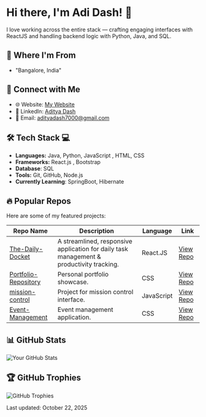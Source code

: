 # Hi there, I'm Adi Dash! 👋
<!-- bio --><!-- "Building cool stuff with JavaScript and CSS. Currently exploring full-stack development." -->
 I love working across the entire stack — crafting engaging interfaces with ReactJS and handling backend logic with Python, Java, and SQL.  


## 📍 Where I'm From

- "Bangalore, India"
  
## 🔗 Connect with Me
- 🌐 Website: [My Website](https://github.com/Adi-dash-git/Portfolio-Repository) 
- 💼 LinkedIn: [Aditya Dash](https://www.linkedin.com/in/aditya-dash-7b10aa343/)
- 📧 Email: adityadash7000@gmail.com 



## 🛠️ Tech Stack 💻

- **Languages:**  Java, Python, JavaScript , HTML, CSS 
- **Frameworks:**  React.js , Bootstrap
- **Database**: SQL
- **Tools:**  Git, GitHub, Node.js
- **Currently Learning**: SpringBoot, Hibernate


## 🔥 Popular Repos
Here are some of my featured projects:

| Repo Name | Description | Language | Link |
|-----------|-------------|----------|------|
| [The-Daily-Docket](https://github.com/Adi-dash-git/The-Daily-Docket) | A streamlined, responsive application for daily task management & productivity tracking. | React.JS | [View Repo](https://github.com/Adi-dash-git/The-Daily-Docket) |
| [Portfolio-Repository](https://github.com/Adi-dash-git/Portfolio-Repository) | Personal portfolio showcase. | CSS | [View Repo](https://github.com/Adi-dash-git/Portfolio-Repository) |
| [mission-control](https://github.com/Adi-dash-git/mission-control) | Project for mission control interface. | JavaScript | [View Repo](https://github.com/Adi-dash-git/mission-control) |
| [Event-Management](https://github.com/Adi-dash-git/Event-Management) | Event management application. | CSS | [View Repo](https://github.com/Adi-dash-git/Event-Management) |

## 📊 GitHub Stats
<!-- You can add dynamic badges here using shields.io or GitHub's built-in stats -->
![Your GitHub Stats](https://github-readme-stats.vercel.app/api?username=Adi-dash-git&show_icons=true&theme=radical)
<!-- Note: Customize the theme and add more like top languages: ![Top Languages](https://github-readme-stats.vercel.app/api/top-langs/?username=Adi-dash-git&layout=compact) -->

## 🏆 GitHub Trophies
<!-- Add this for fun trophies based on activity -->
![GitHub Trophies](https://github-profile-trophy.vercel.app/?username=Adi-dash-git)



Last updated: October 22, 2025
```
